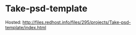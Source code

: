 # Take-psd-template
Hosted: http://files.redhost.info/files/295/projects/Take-psd-template/index.html

